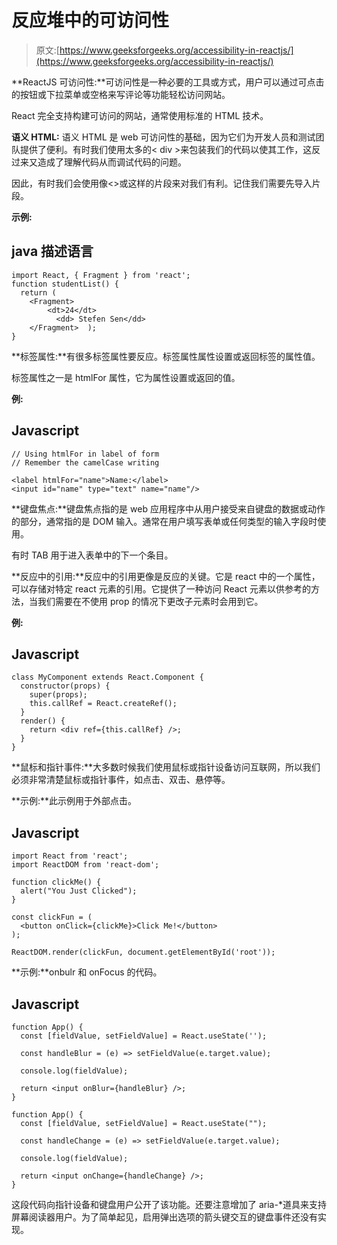 # 反应堆中的可访问性

> 原文:[https://www.geeksforgeeks.org/accessibility-in-reactjs/](https://www.geeksforgeeks.org/accessibility-in-reactjs/)

**ReactJS 可访问性:**可访问性是一种必要的工具或方式，用户可以通过可点击的按钮或下拉菜单或空格来写评论等功能轻松访问网站。

React 完全支持构建可访问的网站，通常使用标准的 HTML 技术。

**语义 HTML:** 语义 HTML 是 web 可访问性的基础，因为它们为开发人员和测试团队提供了便利。有时我们使用太多的< div >来包装我们的代码以使其工作，这反过来又造成了理解代码从而调试代码的问题。

因此，有时我们会使用像<>或<fragment>这样的片段来对我们有利。记住我们需要先导入片段。</fragment>

**示例:**

## java 描述语言

```
import React, { Fragment } from 'react';
function studentList() {
  return (
    <Fragment>      
        <dt>24</dt>
          <dd> Stefen Sen</dd>
    </Fragment>  );
}
```

**标签属性:**有很多标签属性要反应。标签属性属性设置或返回标签的属性值。

标签属性之一是 htmlFor 属性，它为属性设置或返回的值。

**例:**

## Javascript

```
// Using htmlFor in label of form 
// Remember the camelCase writing

<label htmlFor="name">Name:</label>
<input id="name" type="text" name="name"/>
```

**键盘焦点:**键盘焦点指的是 web 应用程序中从用户接受来自键盘的数据或动作的部分，通常指的是 DOM 输入。通常在用户填写表单或任何类型的输入字段时使用。

有时 TAB 用于进入表单中的下一个条目。

**反应中的引用:**反应中的引用更像是反应的关键。它是 react 中的一个属性，可以存储对特定 react 元素的引用。它提供了一种访问 React 元素以供参考的方法，当我们需要在不使用 prop 的情况下更改子元素时会用到它。

**例:**

## Javascript

```
class MyComponent extends React.Component {  
  constructor(props) {  
    super(props);  
    this.callRef = React.createRef();  
  }  
  render() {  
    return <div ref={this.callRef} />;  
  }  
}
```

**鼠标和指针事件:**大多数时候我们使用鼠标或指针设备访问互联网，所以我们必须非常清楚鼠标或指针事件，如点击、双击、悬停等。

**示例:**此示例用于外部点击。

## Javascript

```
import React from 'react';
import ReactDOM from 'react-dom';

function clickMe() {
  alert("You Just Clicked");
}

const clickFun = (
  <button onClick={clickMe}>Click Me!</button>
);

ReactDOM.render(clickFun, document.getElementById('root'));
```

**示例:**onbulr 和 onFocus 的代码。

## Javascript

```
function App() {
  const [fieldValue, setFieldValue] = React.useState('');

  const handleBlur = (e) => setFieldValue(e.target.value);

  console.log(fieldValue);

  return <input onBlur={handleBlur} />;
}

function App() {
  const [fieldValue, setFieldValue] = React.useState("");

  const handleChange = (e) => setFieldValue(e.target.value);

  console.log(fieldValue);

  return <input onChange={handleChange} />;
}
```

这段代码向指针设备和键盘用户公开了该功能。还要注意增加了 aria-*道具来支持屏幕阅读器用户。为了简单起见，启用弹出选项的箭头键交互的键盘事件还没有实现。